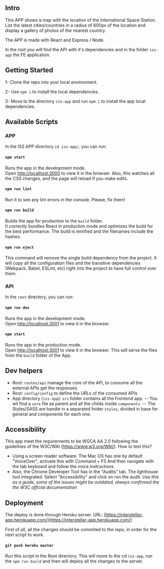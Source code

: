 ## Intro

This APP shows a map with the location of the International Space Station. List the latest cities/countries in a radius of 600px of the location and display a gallery of photos of the nearest country.

The APP is made with React and Express / Node. 

In the root you will find the API with it's dependencies and in the folder `iss-app` the FE application.



## Getting Started

1- Clone the repo into your local environment.

2- Use `npm i` to install 	the local dependencies.

3- Move to the directory `iss-app` and run `npm i` to install the app local dependencies.


## Available Scripts

### APP

In the ISS APP directory `cd iss-app/`, you can run:

#### `npm start`

Runs the app in the development mode.<br>
Open [http://localhost:3000](http://localhost:3000) to view it in the browser.
Also, this watches all the CSS changes, and the page will reload if you make edits.<br>

#### `npm run lint`
Run it to see any lint errors in the console. Please, fix them!

#### `npm run build`

Builds the app for production to the `build` folder.<br>
It correctly bundles React in production mode and optimizes the build for the best performance.
The build is minified and the filenames include the hashes.

#### `npm run eject`

This command will remove the single build dependency from the project. It will copy all the configuration files and the transitive dependencies (Webpack, Babel, ESLint, etc) right into the project to have full control over them.


### API

In the `root` directory, you can run:

#### `npm run dev`

Runs the app in the development mode.<br>
Open [http://localhost:3001](http://localhost:3001) to view it in the browser.


#### `npm start`

Runs the app in the production mode.<br>
Open [http://localhost:3001](http://localhost:3001) to view it in the browser. This will serve the files from the `build` folder of the App. 


## Dev helpers

- Root: `routes/api` manage the core of the API, to consume all the external APIs get the responses.
- Root: `config/config` to define the URLs of the consumed APIs
- App directory (`iss-app`): `src` folder contains all the Frontend app. 
-- You wil find a `core` file as parent and all the childs inside `components`.
-- The Styles/SASS are handle in a separated folder `styles`, divided in base for general and components for each one.


## Accessibility 

This app meet the requirements to be WGCA AA 2.0 following the guidelines of the W3C/WAI (https://www.w3.org/WAI/).
How to test this?
- Using a screen reader software. The Mac OS has one by default "VoiceOver", activate this with Command + F5
And then navigate with the tab keyboard and follow the voice instructions.
- Also, the Chrome Developer Tool has in the "Audits" tab, The lighthouse tool integrated. Select "Accessibility" and click on run the audit. *Use this as a guide, some of the issues might be outdated, always confirmed the the W3C official documentation*


## Deployment

The deploy is done through Heroku server. URL: [https://interstellar-app.herokuapp.com/](https://interstellar-app.herokuapp.com/)

First of all, all the changes should be commited to the repo, in order for the next script to work. 


#### `git push heroku master`

Run this script in the Root directory. 
This will move to the cd `iss-app`, run the `npm run build` and then will deploy all the changes to the server.



